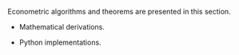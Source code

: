 Econometric algorithms and theorems are presented in this section.

- Mathematical derivations.

- Python implementations.
